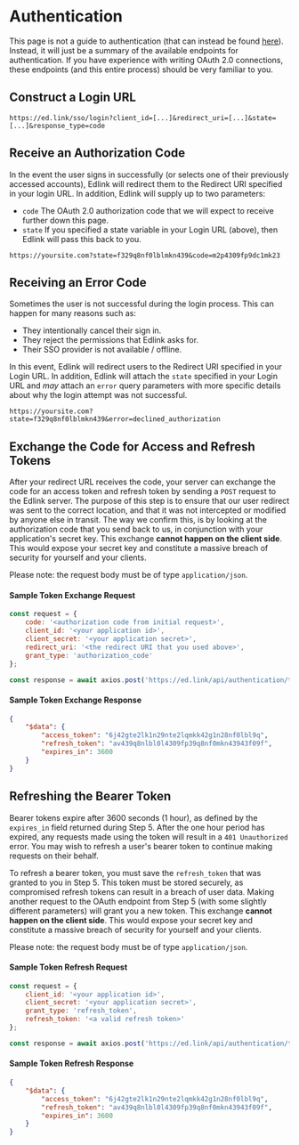 # Authentication

This page is not a guide to authentication (that can instead be found [here](/guides/v1.0/user-authentication.md)). Instead, it will just be a summary of the available endpoints for authentication. If you have experience with writing OAuth 2.0 connections, these endpoints (and this entire process) should be very familiar to you.

## Construct a Login URL

`https://ed.link/sso/login?client_id=[...]&redirect_uri=[...]&state=[...]&response_type=code`

## Receive an Authorization Code

In the event the user signs in successfully (or selects one of their previously accessed accounts), Edlink will redirect them to the Redirect URI specified in your login URL. In addition, Edlink will supply up to two parameters:

* `code` The OAuth 2.0 authorization code that we will expect to receive further down this page.
* `state` If you specified a state variable in your Login URL (above), then Edlink will pass this back to you.

`https://yoursite.com?state=f329q8nf0lblmkn439&code=m2p4309fp9dc1mk23`

## Receiving an Error Code

Sometimes the user is not successful during the login process. This can happen for many reasons such as:

* They intentionally cancel their sign in.
* They reject the permissions that Edlink asks for.
* Their SSO provider is not available / offline.

In this event, Edlink will redirect users to the Redirect URI specified in your Login URL. In addition, Edlink will attach the `state` specified in your Login URL and *may* attach an `error` query parameters with more specific details about why the login attempt was not successful.

`https://yoursite.com?state=f329q8nf0lblmkn439&error=declined_authorization`

## Exchange the Code for Access and Refresh Tokens

After your redirect URL receives the code, your server can exchange the code for an access token and refresh token by sending a `POST` request to the Edlink server. The purpose of this step is to ensure that our user redirect was sent to the correct location, and that it was not intercepted or modified by anyone else in transit. The way we confirm this, is by looking at the authorization code that you send back to us, in conjunction with your application's secret key. This exchange **cannot happen on the client side**. This would expose your secret key and constitute a massive breach of security for yourself and your clients.

Please note: the request body must be of type `application/json`.

#### Sample Token Exchange Request
```javascript
const request = {
    code: '<authorization code from initial request>',
    client_id: '<your application id>',
    client_secret: '<your application secret>',
    redirect_uri: '<the redirect URI that you used above>',
    grant_type: 'authorization_code'
};

const response = await axios.post('https://ed.link/api/authentication/token', request);
```

#### Sample Token Exchange Response
```json
{
    "$data": {
        "access_token": "6j42gte2lk1n29nte2lqmkk42g1n28nf0lbl9q",
        "refresh_token": "av439q8nlbl0l4309fp39q8nf0mkn43943f09f",
        "expires_in": 3600
    }
}
```

## Refreshing the Bearer Token

Bearer tokens expire after 3600 seconds (1 hour), as defined by the `expires_in` field returned during Step 5. After the one hour period has expired, any requests made using the token will result in a `401 Unauthorized` error. You may wish to refresh a user's bearer token to continue making requests on their behalf.

To refresh a bearer token, you must save the `refresh_token` that was granted to you in Step 5. This token must be stored securely, as compromised refresh tokens can result in a breach of user data. Making another request to the OAuth endpoint from Step 5 (with some slightly different parameters) will grant you a new token. This exchange **cannot happen on the client side**. This would expose your secret key and constitute a massive breach of security for yourself and your clients.

Please note: the request body must be of type `application/json`.

#### Sample Token Refresh Request
```javascript
const request = {
    client_id: '<your application id>',
    client_secret: '<your application secret>',
    grant_type: 'refresh_token',
    refresh_token: '<a valid refresh token>'
};

const response = await axios.post('https://ed.link/api/authentication/token', request);
```

#### Sample Token Refresh Response
```json
{
    "$data": {
        "access_token": "6j42gte2lk1n29nte2lqmkk42g1n28nf0lbl9q",
        "refresh_token": "av439q8nlbl0l4309fp39q8nf0mkn43943f09f",
        "expires_in": 3600
    }
}
```